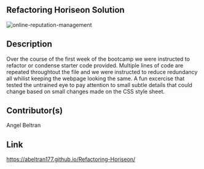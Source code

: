 ## Refactoring Horiseon Solution 

![online-reputation-management](https://github.com/ABELTRAN177/Refactoring-Horiseon/assets/166947418/47acd3ec-8373-4bbd-9959-6d5c54bd1bb0)

## Description
Over the course of the first week of the bootcamp we were instructed to refactor or condense starter code provided. Multiple lines of code are repeated throughtout the file and we were instructed to reduce redundancy all whilist keeping the webpage looking the same. A fun excercise that tested the untrained eye to pay attention to small subtle details that could change based on small changes made on the CSS style sheet. 


## Contributor(s)
Angel Beltran 

## Link 
https://abeltran177.github.io/Refactoring-Horiseon/

